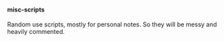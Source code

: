 #### misc-scripts
Random use scripts, mostly for personal notes. So they will be messy and heavily commented.
